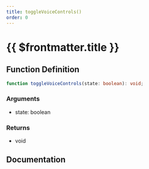 ```yaml
---
title: toggleVoiceControls()
order: 0
---
```


# {{ $frontmatter.title }}

<!--@include: ./toggleVoiceControls_partial_header.md-->

## Function Definition

```ts
function toggleVoiceControls(state: boolean): void;
```

### Arguments

* state: boolean

### Returns

* void

## Documentation

<!--@include: ./toggleVoiceControls_partial_footer.md-->
